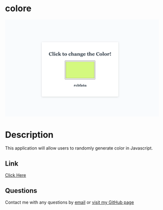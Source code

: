 # colore

![colore](./assets/colore.jpg)

# Description
This application will allow users to randomly generate color in Javascript.


## Link
[Click Here](https://marikadicarlo.github.io/colore/)

## Questions
Contact me with any questions by [email](mailto:mdicarlo19@yahoo.com) or [visit my GitHub page](https://github.com/marikadicarlo)
